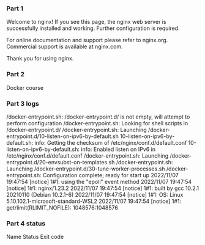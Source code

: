 ### Part 1

Welcome to nginx!
If you see this page, the nginx web server is successfully installed and working. Further configuration is required.

For online documentation and support please refer to nginx.org.
Commercial support is available at nginx.com.

Thank you for using nginx.



### Part 2

Docker course

### Part 3 logs

/docker-entrypoint.sh: /docker-entrypoint.d/ is not empty, will attempt to perform configuration
/docker-entrypoint.sh: Looking for shell scripts in /docker-entrypoint.d/
/docker-entrypoint.sh: Launching /docker-entrypoint.d/10-listen-on-ipv6-by-default.sh
10-listen-on-ipv6-by-default.sh: info: Getting the checksum of /etc/nginx/conf.d/default.conf
10-listen-on-ipv6-by-default.sh: info: Enabled listen on IPv6 in /etc/nginx/conf.d/default.conf
/docker-entrypoint.sh: Launching /docker-entrypoint.d/20-envsubst-on-templates.sh
/docker-entrypoint.sh: Launching /docker-entrypoint.d/30-tune-worker-processes.sh
/docker-entrypoint.sh: Configuration complete; ready for start up
2022/11/07 19:47:54 [notice] 1#1: using the "epoll" event method
2022/11/07 19:47:54 [notice] 1#1: nginx/1.23.2
2022/11/07 19:47:54 [notice] 1#1: built by gcc 10.2.1 20210110 (Debian 10.2.1-6)
2022/11/07 19:47:54 [notice] 1#1: OS: Linux 5.10.102.1-microsoft-standard-WSL2
2022/11/07 19:47:54 [notice] 1#1: getrlimit(RLIMIT_NOFILE): 1048576:1048576


### Part 4 status

Name
Status
Exit code



